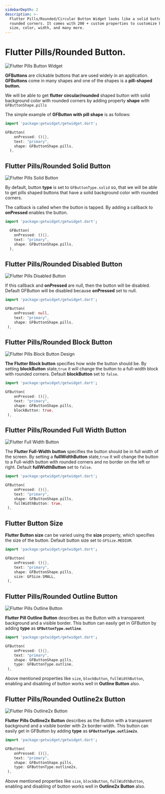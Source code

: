 ```yaml
---
sidebarDepth: 2
description: >-
  Flutter Pills/Rounded/Circular Button Widget looks like a solid button with
  rounded corners. It comes with 200 + custom properties to customize button
  size, color, width, and many more.
---
```


# Flutter Pills/Rounded Button.

![Flutter Pills Button Widget](https://ik.imagekit.io/ionicfirebaseapp/getwidget/docs/tr:w-800,f-auto/Pills_button-solid_VWUMopUjx_.png)

**GFButtons** are clickable buttons that are used widely in an application. **GFButtons** come in many shapes and one of the shapes is a **pill-shaped button.**

We will be able to get **flutter** **circular/rounded** shaped button with solid background color with rounded corners by adding property **shape** with `GFButtonShape.pills` 

The simple example of **GFButton with pill shape** is as follows:

```dart
import 'package:getwidget/getwidget.dart';

GFButton(
    onPressed: (){},
    text: "primary",
    shape: GFButtonShape.pills,
  ),
```

## Flutter Pills/Rounded Solid Button

![Flutter Pills Solid Button](https://ik.imagekit.io/ionicfirebaseapp/getwidget/docs/tr:w-800,f-auto/pills-solid-button-2x_EQT2X6jAl_BLgdXpw26c7E.png)

By default, button **type** is set to `GFButtonType.solid` so,  that we will be able to get pills shaped buttons that have a solid background color with rounded corners.

The callback is called when the button is tapped. By adding a callback to **onPressed** enables the button.

```dart
import 'package:getwidget/getwidget.dart';

  GFButton(
    onPressed: (){},
    text: "primary",
    shape: GFButtonShape.pills,
  ),
```

## Flutter Pills/Rounded Disabled Button

![Flutter Pills Disabled Button](https://ik.imagekit.io/ionicfirebaseapp/getwidget/docs/tr:w-800,f-auto/pills-disabled-2x_lVoPerI-o_-pNn9kds88.png)

If this callback and **onPressed** are null, then the button will be disabled. Default GFButton will be disabled because **onPressed** set to null.

```dart
import 'package:getwidget/getwidget.dart';

GFButton(
    onPressed: null,
    text: "primary",
    shape: GFButtonShape.pills,
 ),
```

## Flutter Pills/Rounded Block Button

![Flutter Pills Block Button Design ](https://ik.imagekit.io/ionicfirebaseapp/getwidget/docs/tr:w-800,f-auto/block-buttons-2x_gd1aXxKLI_YTwXCQ0t0.png)

**The Flutter Block button** specifies how wide the button should be. By setting **blockButton** state,`true` it will change the button to a full-width block with rounded corners. Default **blockButton** set to `false`.

```dart
import 'package:getwidget/getwidget.dart';

GFButton(
    onPressed: (){},
    text: "primary",
    shape: GFButtonShape.pills,
    blockButton: true,
 ),
```

## Flutter Pills/Rounded Full Width Button

![Flutter Full Width Button](https://ik.imagekit.io/ionicfirebaseapp/getwidget/docs/tr:w-800,f-auto/full-width-2x_pKifhtU6P_908jFrHjHx.png)

The **Flutter Full-Width** **button** specifies the button should be in full width of the screen. By setting a **fullWidthButton** state,`true` it will change the button to a Full-width button with rounded corners and no border on the left or right. Default **fullWidthButton** set to `false`.

```dart
import 'package:getwidget/getwidget.dart';

GFButton(
    onPressed: (){},
    text: "primary",
    shape: GFButtonShape.pills,
    fullWidthButton: true,
 ),
```

## Flutter Button Size 

**Flutter Button size** can be varied using the **size** property, which specifies the size of the button. Default button size set to `GFSize.MEDIUM`.

```dart
import 'package:getwidget/getwidget.dart';

GFButton(
    onPressed: (){},
    text: "primary",
    shape: GFButtonShape.pills,
    size: GFSize.SMALL,
 ),
```

## Flutter Pills/Rounded Outline Button

![Flutter Pills Outline Button](https://ik.imagekit.io/ionicfirebaseapp/getwidget/docs//pills-outline-2x_iq1SEFIpR_yeuxE-DmfT.png)

**Flutter Pill Outline Button** describes as the Button with a transparent background and a visible border. This button can easily get in GFButton by adding **type** as **`GFButtonType.outline`**.

```dart
import 'package:getwidget/getwidget.dart';

GFButton(
    onPressed: (){},
    text: "primary",
    shape: GFButtonShape.pills,
    type: GFButtonType.outline,
 ),
```

Above mentioned  properties like `size`, `blockButton`, `fullWidthButton`, enabling and disabling of button works well in **Outline Button** also.

## Flutter Pills/Rounded Outline2x Button

![Flutter Pills Outline2x Button](https://ik.imagekit.io/ionicfirebaseapp/getwidget/docs/tr:w-800,f-auto/pills-outline-2x-2x_Qez5VXh02_zOFwwDB3SRU.png)

**Flutter Pills Outline2x Button** describes as the Button with a transparent background and a visible border with 2x border-width. This button can  easily get in GFButton by adding **type** as **`GFButtonType.outline2x`**.

```dart
import 'package:getwidget/getwidget.dart';

GFButton(
    onPressed: (){},
    text: "primary",
    shape: GFButtonShape.pills,
    type: GFButtonType.outline2x,
 ),
```

Above mentioned  properties like `size`, `blockButton`, `fullWidthButton`, enabling and disabling of button works well in **Outline2x Button** also.


